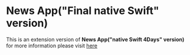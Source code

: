# News App("Final native Swift" version)
This is an extension version of **News App("native Swift 4Days" version)** for more information please visit [here](https://github.com/ssuntro/NewsApp_Swift_training_class) 
